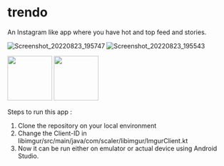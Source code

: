 # trendo
An Instagram like app where you have hot and top feed and stories.

![Screenshot_20220823_195747](https://user-images.githubusercontent.com/34179781/186185833-59eb5629-6ed6-4567-bff0-6d93505eb161.png)
![Screenshot_20220823_195543](https://user-images.githubusercontent.com/34179781/186185978-9d0e6aca-0459-4cda-841c-10630cf5b729.png)

<img src="https://user-images.githubusercontent.com/34179781/186185978-9d0e6aca-0459-4cda-841c-10630cf5b729.png" width="100"/> <img src="https://user-images.githubusercontent.com/34179781/186185833-59eb5629-6ed6-4567-bff0-6d93505eb161.png" width="100"/> 

Steps to run this app : 
1. Clone the repository on your local environment
2. Change the Client-ID in libimgur/src/main/java/com/scaler/libimgur/ImgurClient.kt
3. Now it can be run either on emulator or actual device using Android Studio.

